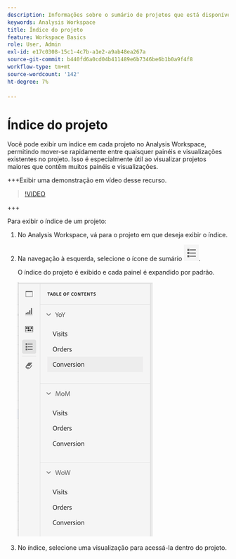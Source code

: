 ```yaml
---
description: Informações sobre o sumário de projetos que está disponível em projetos
keywords: Analysis Workspace
title: Índice do projeto
feature: Workspace Basics
role: User, Admin
exl-id: e17c0308-15c1-4c7b-a1e2-a9ab48ea267a
source-git-commit: b440fd6a0cd04b411489e6b7346be6b1b0a9f4f8
workflow-type: tm+mt
source-wordcount: '142'
ht-degree: 7%

---
```


# Índice do projeto

Você pode exibir um índice em cada projeto no Analysis Workspace, permitindo mover-se rapidamente entre quaisquer painéis e visualizações existentes no projeto. Isso é especialmente útil ao visualizar projetos maiores que contêm muitos painéis e visualizações.

+++Exibir uma demonstração em vídeo desse recurso.

>[!VIDEO](https://video.tv.adobe.com/v/26990/?learn=on)

+++

Para exibir o índice de um projeto:

1. No Analysis Workspace, vá para o projeto em que deseja exibir o índice.

1. Na navegação à esquerda, selecione o ícone de sumário ![ícone do sumário](assets/toc-icon.png).

   O índice do projeto é exibido e cada painel é expandido por padrão.

   ![Sumário do projeto expandido](assets/project-toc-expanded.png)

1. No índice, selecione uma visualização para acessá-la dentro do projeto.
